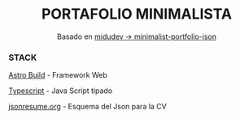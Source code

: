 <div align="center">
  <h1>PORTAFOLIO MINIMALISTA</h1>
  <p>Basado en <a href="https://github.com/midudev/minimalist-portfolio-json">midudev -> minimalist-portfolio-json</a></p>
</div>

<div>
  <h3>STACK</h3>
  <p><a href="https://astro.build/">Astro Build</a> - Framework Web</p>
  <p><a href="https://www.typescriptlang.org">Typescript</a> - Java Script tipado</p>
  <p><a href="https://jsonresume.org/schema">jsonresume.org</a> - Esquema del Json para la CV</p>
</div>
